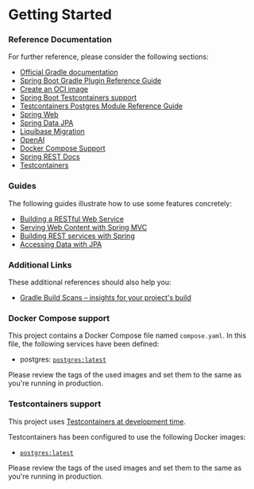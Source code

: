 # Getting Started

### Reference Documentation
For further reference, please consider the following sections:

* [Official Gradle documentation](https://docs.gradle.org)
* [Spring Boot Gradle Plugin Reference Guide](https://docs.spring.io/spring-boot/3.3.10-SNAPSHOT/gradle-plugin)
* [Create an OCI image](https://docs.spring.io/spring-boot/3.3.10-SNAPSHOT/gradle-plugin/packaging-oci-image.html)
* [Spring Boot Testcontainers support](https://docs.spring.io/spring-boot/3.3.10-SNAPSHOT/reference/testing/testcontainers.html#testing.testcontainers)
* [Testcontainers Postgres Module Reference Guide](https://java.testcontainers.org/modules/databases/postgres/)
* [Spring Web](https://docs.spring.io/spring-boot/3.3.10-SNAPSHOT/reference/web/servlet.html)
* [Spring Data JPA](https://docs.spring.io/spring-boot/3.3.10-SNAPSHOT/reference/data/sql.html#data.sql.jpa-and-spring-data)
* [Liquibase Migration](https://docs.spring.io/spring-boot/3.3.10-SNAPSHOT/how-to/data-initialization.html#howto.data-initialization.migration-tool.liquibase)
* [OpenAI](https://docs.spring.io/spring-ai/reference/api/chat/openai-chat.html)
* [Docker Compose Support](https://docs.spring.io/spring-boot/3.3.10-SNAPSHOT/reference/features/dev-services.html#features.dev-services.docker-compose)
* [Spring REST Docs](https://docs.spring.io/spring-restdocs/docs/current/reference/htmlsingle/)
* [Testcontainers](https://java.testcontainers.org/)

### Guides
The following guides illustrate how to use some features concretely:

* [Building a RESTful Web Service](https://spring.io/guides/gs/rest-service/)
* [Serving Web Content with Spring MVC](https://spring.io/guides/gs/serving-web-content/)
* [Building REST services with Spring](https://spring.io/guides/tutorials/rest/)
* [Accessing Data with JPA](https://spring.io/guides/gs/accessing-data-jpa/)

### Additional Links
These additional references should also help you:

* [Gradle Build Scans – insights for your project's build](https://scans.gradle.com#gradle)

### Docker Compose support
This project contains a Docker Compose file named `compose.yaml`.
In this file, the following services have been defined:

* postgres: [`postgres:latest`](https://hub.docker.com/_/postgres)

Please review the tags of the used images and set them to the same as you're running in production.

### Testcontainers support

This project uses [Testcontainers at development time](https://docs.spring.io/spring-boot/3.3.10-SNAPSHOT/reference/features/dev-services.html#features.dev-services.testcontainers).

Testcontainers has been configured to use the following Docker images:

* [`postgres:latest`](https://hub.docker.com/_/postgres)

Please review the tags of the used images and set them to the same as you're running in production.

